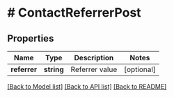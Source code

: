 # # ContactReferrerPost

## Properties

Name | Type | Description | Notes
------------ | ------------- | ------------- | -------------
**referrer** | **string** | Referrer value | [optional]

[[Back to Model list]](../../README.md#models) [[Back to API list]](../../README.md#endpoints) [[Back to README]](../../README.md)
